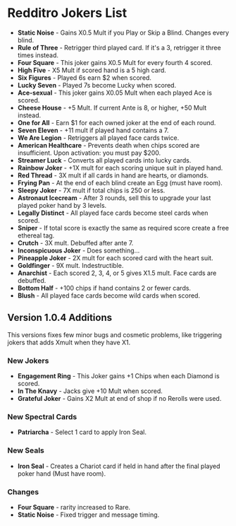 # Redditro Jokers List

- **Static Noise** - Gains X0.5 Mult if you Play or Skip a Blind. Changes every blind.
- **Rule of Three** - Retrigger third played card. If it's a 3, retrigger it three times instead.
- **Four Square** - This joker gains X0.5 Mult for every fourth 4 scored.
- **High Five** - X5 Mult if scored hand is a 5 high card.
- **Six Figures** - Played 6s earn $2 when scored.
- **Lucky Seven** - Played 7s become Lucky when scored.
- **Ace-sexual** - This joker gains X0.05 Mult when each played Ace is scored.
- **Cheese House** - +5 Mult. If current Ante is 8, or higher, +50 Mult instead.
- **One for All** - Earn $1 for each owned joker at the end of each round.
- **Seven Eleven** - +11 mult if played hand contains a 7.
- **We Are Legion** - Retriggers all played face cards twice.
- **American Healthcare** - Prevents death when chips scored are insufficient. Upon activation: you must pay $200.
- **Streamer Luck** - Converts all played cards into lucky cards.
- **Rainbow Joker** - +1X mult for each scoring unique suit in played hand.
- **Red Thread** - 3X mult if all cards in hand are hearts, or diamonds.
- **Frying Pan** - At the end of each blind create an Egg (must have room).
- **Sleepy Joker** - 7X mult if total chips is 250 or less.
- **Astronaut Icecream** - After 3 rounds, sell this to upgrade your last played poker hand by 3 levels.
- **Legally Distinct** - All played face cards become steel cards when scored.
- **Sniper** - If total score is exactly the same as required score create a free ethereal tag.
- **Crutch** - 3X mult. Debuffed after ante 7.
- **Inconspicuous Joker** - Does something...
- **Pineapple Joker** - 2X mult for each scored card with the heart suit.
- **Goldfinger** - 9X mult. Indestructible.
- **Anarchist** - Each scored 2, 3, 4, or 5 gives X1.5 mult. Face cards are debuffed.
- **Bottom Half** - +100 chips if hand contains 2 or fewer cards.
- **Blush** - All played face cards become wild cards when scored.

## Version 1.0.4 Additions

This versions fixes few minor bugs and cosmetic problems, like triggering jokers that adds Xmult when they have X1.

### New Jokers
- **Engagement Ring** - This Joker gains +1 Chips when each Diamond is scored.
- **In The Knavy** - Jacks give +10 Mult when scored.
- **Grateful Joker** - Gains X2 Mult at end of shop if no Rerolls were used.

### New Spectral Cards
- **Patriarcha** - Select 1 card to apply Iron Seal.

### New Seals
- **Iron Seal** - Creates a Chariot card if held in hand after the final played poker hand (Must have room).

### Changes 
- **Four Square** - rarity increased to Rare.
- **Static Noise** - Fixed trigger and message timing.